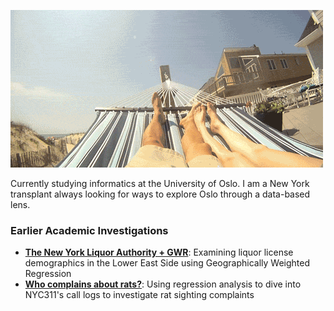 ![Hammock](ham.gif)

Currently studying informatics at the University of Oslo. I am a New York transplant always looking for ways to explore Oslo through a data-based lens.

### Earlier Academic Investigations
- **[The New York Liquor Authority + GWR](files/liquor.pdf)**: Examining liquor license demographics in the Lower East Side using Geographically Weighted Regression
- **[Who complains about rats?](files/rats.pdf)**: Using regression analysis to dive into NYC311's call logs to investigate rat sighting complaints 

